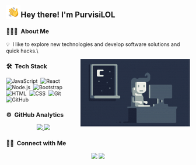 <img alt="Night Coding" src="./assets/Hand%20Wave.gif" width='40' align="left"/><h2>Hey there! I'm PurvisiLOL</h2>

<!-- ## 👋 &nbsp;Hey there! I'm PurvisiLOL -->

### 👨🏻‍💻 &nbsp;About Me

💡 &nbsp;I like to explore new technologies and develop software solutions and quick hacks.\

<img alt="Night Coding" src="https://raw.githubusercontent.com/AVS1508/AVS1508/master/assets/Night-Coding.gif" align="right"/>

### 🛠 &nbsp;Tech Stack

![JavaScript](https://img.shields.io/badge/-JavaScript-05122A?style=flat&logo=javascript)&nbsp;
![React](https://img.shields.io/badge/-React-05122A?style=flat&logo=react)&nbsp;
![Node.js](https://img.shields.io/badge/-Node.js-05122A?style=flat&logo=node.js)&nbsp;
![Bootstrap](https://img.shields.io/badge/-Bootstrap-05122A?style=flat&logo=bootstrap&logoColor=563D7C)\
![HTML](https://img.shields.io/badge/-HTML-05122A?style=flat&logo=HTML5)&nbsp;
![CSS](https://img.shields.io/badge/-CSS-05122A?style=flat&logo=CSS3&logoColor=1572B6)&nbsp;
![Git](https://img.shields.io/badge/-Git-05122A?style=flat&logo=git)&nbsp;
![GitHub](https://img.shields.io/badge/-GitHub-05122A?style=flat&logo=github)&nbsp;

### ⚙️ &nbsp;GitHub Analytics

<p align="center">
<a href="https://github.com/PurvisiLOL">
  <img height="180em" src="https://github-readme-stats.vercel.app/api?username=PurvisiLOL&show_icons=true&theme=transparent"/>
  <img height="180em" src="https://github-readme-stats.vercel.app/api/top-langs/?username=PurvisiLOL&layout=donut&theme=transparent"/>
</a>
</p>

### 🤝🏻 &nbsp;Connect with Me

<p align="center">
<a href="https://discord.gg/DbnFP2Qa54"><img src="https://img.shields.io/badge/-discord.com-3423A6?style=flat&logo=Discord&logoColor=white"/></a>
  <a href="https://www.zyntech.xyz/"><img src="https://img.shields.io/badge/-zyntech.xyz-3423A6?style=flat&logo=Google-Chrome&logoColor=white"/></a>
</p>
